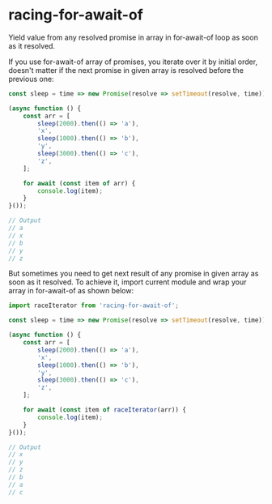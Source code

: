 # racing-for-await-of
Yield value from any resolved promise in array in for-await-of loop as soon as it resolved.

If you use for-await-of array of promises, you iterate over it by initial order, doesn't matter if the next promise in given array is resolved before the previous one:

```javascript
const sleep = time => new Promise(resolve => setTimeout(resolve, time));

(async function () {
    const arr = [
        sleep(2000).then(() => 'a'),
        'x',
        sleep(1000).then(() => 'b'),
        'y',
        sleep(3000).then(() => 'c'),
        'z',
    ];

    for await (const item of arr) {
        console.log(item);
    }
}());

// Output
// a
// x
// b
// y
// z
```

But sometimes you need to get next result of any promise in given array as soon as it resolved. To achieve it, import current module and wrap your array in for-await-of as shown below:

```javascript
import raceIterator from 'racing-for-await-of';

const sleep = time => new Promise(resolve => setTimeout(resolve, time));

(async function () {
    const arr = [
        sleep(2000).then(() => 'a'),
        'x',
        sleep(1000).then(() => 'b'),
        'y',
        sleep(3000).then(() => 'c'),
        'z',
    ];

    for await (const item of raceIterator(arr)) {
        console.log(item);
    }
}());

// Output
// x
// y
// z
// b
// a
// c
```
